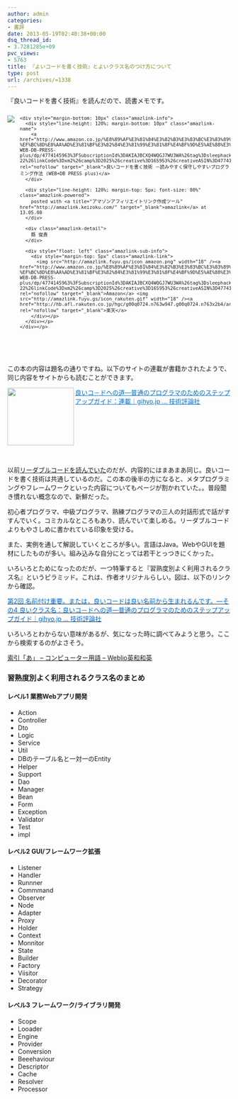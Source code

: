 ```yaml
---
author: admin
categories:
- 書評
date: 2013-05-19T02:40:38+00:00
dsq_thread_id:
- 3.7281285e+09
pvc_views:
- 5763
title: 『よいコードを書く技術』とよいクラス名のつけ方について
type: post
url: /archives/=1338
---
```


『良いコードを書く技術』を読んだので、読書メモです。

<div style="text-align: left; padding-bottom: 20px; zoom: 1; font-size: small; overflow: hidden" class="amazlink-box">
  <div style="clear: both" class="amazlink-list">
    <div style="margin: 0px 12px 1px 0px; float: left" class="amazlink-image">
      <a href="http://www.amazon.co.jp/%E8%89%AF%E3%81%84%E3%82%B3%E3%83%BC%E3%83%89%E3%82%92%E6%9B%B8%E3%81%8F%E6%8A%80%E8%A1%93-%EF%BC%8D%E8%AA%AD%E3%81%BF%E3%82%84%E3%81%99%E3%81%8F%E4%BF%9D%E5%AE%88%E3%81%97%E3%82%84%E3%81%99%E3%81%84%E3%83%97%E3%83%AD%E3%82%B0%E3%83%A9%E3%83%9F%E3%83%B3%E3%82%B0%E4%BD%9C%E6%B3%95-WEB-DB-PRESS-plus/dp/4774145963%3FSubscriptionId%3DAKIAJBCXQ4WQGJ7WU3WA%26tag%3Dsleephacker-22%26linkCode%3Dxm2%26camp%3D2025%26creative%3D165953%26creativeASIN%3D4774145963" rel="nofollow" target="_blank"><img style="border-bottom-style: none; border-left-style: none; border-top-style: none; border-right-style: none" src="http://ecx.images-amazon.com/images/I/51JvwGFV4kL._SL160_.jpg" /></a>
    </div>
    
    <div style="margin-bottom: 10px" class="amazlink-info">
      <div style="line-height: 120%; margin-bottom: 10px" class="amazlink-name">
        <a href="http://www.amazon.co.jp/%E8%89%AF%E3%81%84%E3%82%B3%E3%83%BC%E3%83%89%E3%82%92%E6%9B%B8%E3%81%8F%E6%8A%80%E8%A1%93-%EF%BC%8D%E8%AA%AD%E3%81%BF%E3%82%84%E3%81%99%E3%81%8F%E4%BF%9D%E5%AE%88%E3%81%97%E3%82%84%E3%81%99%E3%81%84%E3%83%97%E3%83%AD%E3%82%B0%E3%83%A9%E3%83%9F%E3%83%B3%E3%82%B0%E4%BD%9C%E6%B3%95-WEB-DB-PRESS-plus/dp/4774145963%3FSubscriptionId%3DAKIAJBCXQ4WQGJ7WU3WA%26tag%3Dsleephacker-22%26linkCode%3Dxm2%26camp%3D2025%26creative%3D165953%26creativeASIN%3D4774145963" rel="nofollow" target="_blank">良いコードを書く技術 －読みやすく保守しやすいプログラミング作法 (WEB+DB PRESS plus)</a>
      </div>
      
      <div style="line-height: 120%; margin-top: 5px; font-size: 80%" class="amazlink-powered">
        posted with <a title="アマゾンアフィリエイトリンク作成ツール" href="http://amazlink.keizoku.com/" target="_blank">amazlink</a> at 13.05.08
      </div>
      
      <div class="amazlink-detail">
        縣 俊貴
      </div>
      
      <div style="float: left" class="amazlink-sub-info">
        <div style="margin-top: 5px" class="amazlink-link">
          <img src="http://amazlink.fuyu.gs/icon_amazon.png" width="18" /><a href="http://www.amazon.co.jp/%E8%89%AF%E3%81%84%E3%82%B3%E3%83%BC%E3%83%89%E3%82%92%E6%9B%B8%E3%81%8F%E6%8A%80%E8%A1%93-%EF%BC%8D%E8%AA%AD%E3%81%BF%E3%82%84%E3%81%99%E3%81%8F%E4%BF%9D%E5%AE%88%E3%81%97%E3%82%84%E3%81%99%E3%81%84%E3%83%97%E3%83%AD%E3%82%B0%E3%83%A9%E3%83%9F%E3%83%B3%E3%82%B0%E4%BD%9C%E6%B3%95-WEB-DB-PRESS-plus/dp/4774145963%3FSubscriptionId%3DAKIAJBCXQ4WQGJ7WU3WA%26tag%3Dsleephacker-22%26linkCode%3Dxm2%26camp%3D2025%26creative%3D165953%26creativeASIN%3D4774145963" rel="nofollow" target="_blank">Amazon</a> <img src="http://amazlink.fuyu.gs/icon_rakuten.gif" width="18" /><a href="http://hb.afl.rakuten.co.jp/hgc/g00q0724.n763w947.g00q0724.n763x2b4/archives/c=http%3A%2F%2Fbooks.rakuten.co.jp%2Frb%2F11146244%2F&m=http%3A%2F%2Fm.rakuten.co.jp%2Frms%2Fmsv%2FItem%3Fn%3D11146244%26surl%3Dbook" rel="nofollow" target="_blank">楽天</a>
        </div></p>
      </div></p>
    </div></p>
  </div></p>
</div>

&#160;

この本の内容は題名の通りですね。以下のサイトの連載が書籍かされたようで、同じ内容をサイトからも読むことができます。

<a href="http://gihyo.jp/dev/serial/01/code?start=20" target="_blank"><img class="alignleft" border="0" alt="" align="left" src="http://capture.heartrails.com/150x130/shadow?http://gihyo.jp/dev/serial/01/code?start=20" width="150" height="130" /></a> <a style="color: #0070c5" href="http://gihyo.jp/dev/serial/01/code?start=20" target="_blank">良いコ－ドへの道―普通のプログラマのためのステップアップガイド：連載｜gihyo.jp … 技術評論社</a>    <img border="0" alt="" src="http://b.hatena.ne.jp/entry/image/http://gihyo.jp/dev/serial/01/code?start=20" />  <br style="clear: both" />

&#160;

以前[リーダブルコードを読んでいた][1]のだが、内容的にはまあまあ同じ。良いコードを書く技術は共通しているのだ。この本の後半の方になると、メタプログラミングやフレームワークといった内容についてもページが割かれていた。。普段聞き慣れない概念なので、新鮮だった。

初心者プログラマ、中級プログラマ、熟練プログラマの三人の対話形式で話がすすんでいく。コミカルなところもあり、読んでいて楽しめる。リーダブルコードよりもやさしめに書かれている印象を受ける。

また、実例を通して解説していくところが多い。言語はJava。WebやGUIを題材にしたものが多い。組み込みな自分にとっては若干とっつきにくかった。

いろいろとためになったのだが、一つ特筆すると『習熟度別よく利用されるクラス名』というピラミッド。これは、作者オリジナルらしい。図は、以下のリンクから確認。

[<font color="#0066cc">第2回 名前付け重要。または，良いコードは良い名前から生まれるんです。―その4 良いクラス名：良いコ－ドへの道―普通のプログラマのためのステップアップガイド｜gihyo.jp … 技術評論社</font>][2]

いろいろとわからない意味があるが、気になった時に調べてみようと思う。ここから検索するのがよさそう。

[索引「あ」 &#8211; コンピューター用語 &#8211; Weblio英和和英][3]

### 習熟度別よく利用されるクラス名のまとめ

#### レベル1 業務Webアプリ開発

  * Action
  * Controller 
  * Dto 
  * Logic 
  * Service 
  * Util 
  * DBのテーブル名と一対一のEntity 
  * Helper 
  * Support
  * Dao 
  * Manager 
  * Bean 
  * Form 
  * Exception 
  * Validator 
  * Test 
  * impl 

#### レベル2 GUI/フレームワーク拡張

  * Listener 
  * Handler 
  * Runnner 
  * Commmand 
  * Observer 
  * Node 
  * Adapter 
  * Proxy 
  * Holder 
  * Context 
  * Monnitor 
  * State 
  * Builder 
  * Factory 
  * Viisitor 
  * Decorator 
  * Strategy 

#### レベル3 フレームワーク/ライブラリ開発

  * Scope 
  * Looader 
  * Engine 
  * Provider 
  * Conversion 
  * Beeehaviour 
  * Descriptor 
  * Cache 
  * Resolver 
  * Processor

 [1]: https://futurismo.biz/archives/1177
 [2]: http://gihyo.jp/dev/serial/01/code/000204
 [3]: http://ejje.weblio.jp/category/cmpyg